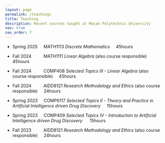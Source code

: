 ```yaml
---
layout: page
permalink: /teaching/
title: Teaching
description: Recent courses taught at Macao Polytechnic University
nav: true
nav_order: 7
---
```


- Spring 2025&nbsp;&nbsp;&nbsp;&nbsp;           MATH1113 *Discrete Mathematics*&nbsp;&nbsp;&nbsp;&nbsp; 45hours

- Fall 2024&nbsp;&nbsp;&nbsp;&nbsp;&nbsp;&nbsp;&nbsp;&nbsp;&nbsp; MATH1111 *Linear Algebra* (also course responsible)&nbsp;&nbsp;&nbsp;&nbsp;  45hours

- Fall 2024&nbsp;&nbsp;&nbsp;&nbsp;&nbsp;&nbsp;&nbsp;&nbsp;&nbsp; COMP408 *Selected Topics III - Linear Algebra* (also course responsible)&nbsp;&nbsp;&nbsp;&nbsp;  45hours

- Fall 2024&nbsp;&nbsp;&nbsp;&nbsp;&nbsp;&nbsp;&nbsp;&nbsp;&nbsp; AIDD8121 *Research Methodology and Ethics* (also course responsible)&nbsp;&nbsp;&nbsp;&nbsp;  24hours

- Spring 2023&nbsp;&nbsp;&nbsp;&nbsp; COMP6117 *Selected Topics II - Theory and Practice in Artificial Intelligence driven Drug Discovery*&nbsp;&nbsp;&nbsp;&nbsp;  15hours

- Spring 2023&nbsp;&nbsp;&nbsp;&nbsp; COMP409 *Selected Topics IV - Introduction to Artificial Intelligence driven Drug Discovery* &nbsp;&nbsp;&nbsp;&nbsp;  15hours

- Fall 2023&nbsp;&nbsp;&nbsp;&nbsp;&nbsp;&nbsp;&nbsp;&nbsp;&nbsp; AIDD8121 *Research Methodology and Ethics* (also course responsible)&nbsp;&nbsp;&nbsp;&nbsp;  24hours

